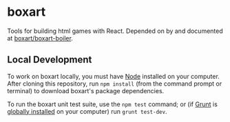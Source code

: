 # boxart

Tools for building html games with React. Depended on by and documented at [boxart/boxart-boiler](https://github.com/boxart/boxart-boiler).

## Local Development

To work on boxart locally, you must have [Node](https://nodejs.org/) installed on your computer. After cloning this repository, run `npm install` (from the command prompt or terminal) to download boxart's package dependencies.

To run the boxart unit test suite, use the `npm test` command; or (if [Grunt](http://gruntjs.com/) is [globally installed](http://gruntjs.com/getting-started#installing-the-cli) on your computer) run `grunt test-dev`.
